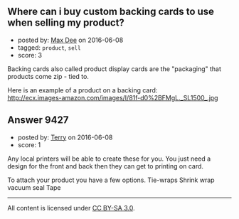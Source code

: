 ## Where can i buy custom backing cards to use when selling my product?

- posted by: [Max Dee](https://stackexchange.com/users/8594895/max-dee) on 2016-06-08
- tagged: `product`, `sell`
- score: 3

Backing cards also called product display cards are the "packaging" that products come zip - tied to. 

Here is an example of a product on a backing card:<br /> http://ecx.images-amazon.com/images/I/81f-d0%2BFMgL._SL1500_.jpg 



## Answer 9427

- posted by: [Terry](https://stackexchange.com/users/5877277/terry) on 2016-06-08
- score: 1

Any local printers will be able to create these for you.
You just need a design for the front and back then they can get to printing on card.

To attach your product you have a few options.
Tie-wraps
Shrink wrap
vacuum seal
Tape



---

All content is licensed under [CC BY-SA 3.0](https://creativecommons.org/licenses/by-sa/3.0/).
